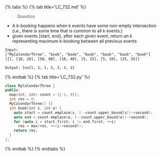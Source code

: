 {% tabs %}
{% tab title='LC_732.md' %}

> Question

* A k-booking happens when k events have some non-empty intersection (i.e., there is some time that is common to all k events.)
* given events [start, end), after each given event, return an k representing maximum k-booking between all previous events

```txt
Input:
["MyCalendarThree", "book", "book", "book", "book", "book", "book"]
[[], [10, 20], [50, 60], [10, 40], [5, 15], [5, 10], [25, 55]]

Output: [null, 1, 1, 2, 3, 3, 3]
```

{% endtab %}
{% tab title='LC_732.py' %}

```cpp
class MyCalendarThree {
public:
  map<int, int> count = {{-1, 0}};
  int res = 0;
  MyCalendarThree() {}
  int book(int s, int e) {
    auto start = count.emplace(s, (--count.upper_bound(s))->second);
    auto end = count.emplace(e, (--count.upper_bound(e))->second);
    for (auto i = start.first; i != end.first; ++i)
      res = max(res, ++(i->second));
    return res;
  }
};
```

{% endtab %}
{% endtabs %}
